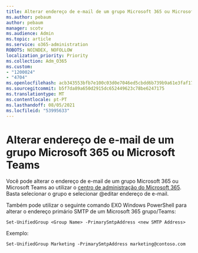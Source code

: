 ```yaml
---
title: Alterar endereço de e-mail de um grupo Microsoft 365 ou Microsoft Teams
ms.author: pebaum
author: pebaum
manager: scotv
ms.audience: Admin
ms.topic: article
ms.service: o365-administration
ROBOTS: NOINDEX, NOFOLLOW
localization_priority: Priority
ms.collection: Adm_O365
ms.custom:
- "1200024"
- "4704"
ms.openlocfilehash: acb343553bfb7e100c03d0e7046ed5cbdd6b739b9a61e3faf17768bd8aadff34
ms.sourcegitcommit: b5f7da89a650d2915dc652449623c78be6247175
ms.translationtype: MT
ms.contentlocale: pt-PT
ms.lasthandoff: 08/05/2021
ms.locfileid: "53995633"
---
```

# <a name="change-email-address-of-a-microsoft-365-group-or-microsoft-teams"></a>Alterar endereço de e-mail de um grupo Microsoft 365 ou Microsoft Teams

Você pode alterar o endereço de e-mail de um grupo Microsoft 365 ou Microsoft Teams ao utilizar o [centro de administração do Microsoft 365](https://admin.microsoft.com/). Basta selecionar o grupo e selecionar @editar endereço de e-mail.

Também pode utilizar o seguinte comando EXO Windows PowerShell para alterar o endereço primário SMTP de um Microsoft 365 grupo/Teams:

`Set-UnifiedGroup <Group Name> -PrimarySmtpAddress <new SMTP Address>`

Exemplo: 

`Set-UnifiedGroup Marketing -PrimarySmtpAddress marketing@contoso.com`
